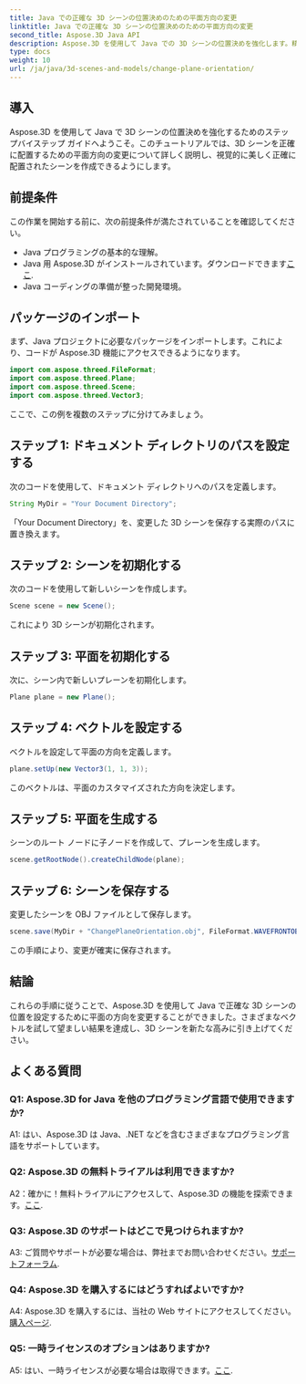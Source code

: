 ```yaml
---
title: Java での正確な 3D シーンの位置決めのための平面方向の変更
linktitle: Java での正確な 3D シーンの位置決めのための平面方向の変更
second_title: Aspose.3D Java API
description: Aspose.3D を使用して Java での 3D シーンの位置決めを強化します。精度を高めるために平面の向きを変更します。今すぐダウンロードして、魅力的なビジュアル体験を体験してください。
type: docs
weight: 10
url: /ja/java/3d-scenes-and-models/change-plane-orientation/
---
```

## 導入

Aspose.3D を使用して Java で 3D シーンの位置決めを強化するためのステップバイステップ ガイドへようこそ。このチュートリアルでは、3D シーンを正確に配置するための平面方向の変更について詳しく説明し、視覚的に美しく正確に配置されたシーンを作成できるようにします。

## 前提条件

この作業を開始する前に、次の前提条件が満たされていることを確認してください。

- Java プログラミングの基本的な理解。
-  Java 用 Aspose.3D がインストールされています。ダウンロードできます[ここ](https://releases.aspose.com/3d/java/).
- Java コーディングの準備が整った開発環境。

## パッケージのインポート

まず、Java プロジェクトに必要なパッケージをインポートします。これにより、コードが Aspose.3D 機能にアクセスできるようになります。 

```java
import com.aspose.threed.FileFormat;
import com.aspose.threed.Plane;
import com.aspose.threed.Scene;
import com.aspose.threed.Vector3;
```

ここで、この例を複数のステップに分けてみましょう。

## ステップ 1: ドキュメント ディレクトリのパスを設定する

次のコードを使用して、ドキュメント ディレクトリへのパスを定義します。

```java
String MyDir = "Your Document Directory";
```

「Your Document Directory」を、変更した 3D シーンを保存する実際のパスに置き換えます。

## ステップ 2: シーンを初期化する

次のコードを使用して新しいシーンを作成します。

```java
Scene scene = new Scene();
```

これにより 3D シーンが初期化されます。

## ステップ 3: 平面を初期化する

次に、シーン内で新しいプレーンを初期化します。

```java
Plane plane = new Plane();
```

## ステップ 4: ベクトルを設定する

ベクトルを設定して平面の方向を定義します。

```java
plane.setUp(new Vector3(1, 1, 3));
```

このベクトルは、平面のカスタマイズされた方向を決定します。

## ステップ 5: 平面を生成する

シーンのルート ノードに子ノードを作成して、プレーンを生成します。

```java
scene.getRootNode().createChildNode(plane);
```

## ステップ 6: シーンを保存する

変更したシーンを OBJ ファイルとして保存します。

```java
scene.save(MyDir + "ChangePlaneOrientation.obj", FileFormat.WAVEFRONTOBJ);
```

この手順により、変更が確実に保存されます。

## 結論

これらの手順に従うことで、Aspose.3D を使用して Java で正確な 3D シーンの位置を設定するために平面の方向を変更することができました。さまざまなベクトルを試して望ましい結果を達成し、3D シーンを新たな高みに引き上げてください。


## よくある質問

### Q1: Aspose.3D for Java を他のプログラミング言語で使用できますか?

A1: はい、Aspose.3D は Java、.NET などを含むさまざまなプログラミング言語をサポートしています。

### Q2: Aspose.3D の無料トライアルは利用できますか?

A2：確かに！無料トライアルにアクセスして、Aspose.3D の機能を探索できます。[ここ](https://releases.aspose.com/).

### Q3: Aspose.3D のサポートはどこで見つけられますか?

 A3: ご質問やサポートが必要な場合は、弊社までお問い合わせください。[サポートフォーラム](https://forum.aspose.com/c/3d/18).

### Q4: Aspose.3D を購入するにはどうすればよいですか?

 A4: Aspose.3D を購入するには、当社の Web サイトにアクセスしてください。[購入ページ](https://purchase.aspose.com/buy).

### Q5: 一時ライセンスのオプションはありますか?

 A5: はい、一時ライセンスが必要な場合は取得できます。[ここ](https://purchase.aspose.com/temporary-license/).